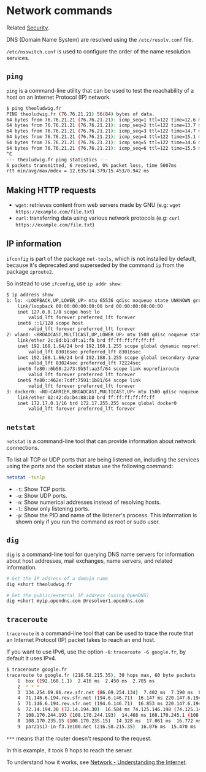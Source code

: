 # Network commands

Related [Security](../security/README.md).

<abbr>DNS</abbr> (Domain Name System) are resolved using the `/etc/resolv.conf` file.

`/etc/nsswitch.conf` is used to configure the order of the name resolution services.

## `ping`

`ping` is a command-line utility that can be used to test the reachability of a host on an Internet Protocol (<abbr>IP</abbr>) network.

```sh
$ ping theoludwig.fr
PING theoludwig.fr (76.76.21.21) 56(84) bytes of data.
64 bytes from 76.76.21.21 (76.76.21.21): icmp_seq=1 ttl=122 time=12.6 ms
64 bytes from 76.76.21.21 (76.76.21.21): icmp_seq=2 ttl=122 time=13.7 ms
64 bytes from 76.76.21.21 (76.76.21.21): icmp_seq=3 ttl=122 time=14.7 ms
64 bytes from 76.76.21.21 (76.76.21.21): icmp_seq=4 ttl=122 time=15.1 ms
64 bytes from 76.76.21.21 (76.76.21.21): icmp_seq=5 ttl=122 time=14.6 ms
64 bytes from 76.76.21.21 (76.76.21.21): icmp_seq=6 ttl=122 time=15.5 ms
^C
--- theoludwig.fr ping statistics ---
6 packets transmitted, 6 received, 0% packet loss, time 5007ms
rtt min/avg/max/mdev = 12.635/14.379/15.453/0.942 ms
```

## Making HTTP requests

- `wget`: retrieves content from web servers made by GNU (e.g: `wget https://example.com/file.txt`)
- `curl`: transferring data using various network protocols (e.g: `curl https://example.com/file.txt`)

## IP information

`ifconfig` is part of the package `net-tools`, which is not installed by default, because it's deprecated and superseded by the command `ip` from the package `iproute2`.

So instead to use `ifconfig`, use `ip addr show`:

```sh
$ ip address show
1: lo: <LOOPBACK,UP,LOWER_UP> mtu 65536 qdisc noqueue state UNKNOWN group default qlen 1000
    link/loopback 00:00:00:00:00:00 brd 00:00:00:00:00:00
    inet 127.0.0.1/8 scope host lo
        valid_lft forever preferred_lft forever
    inet6 ::1/128 scope host
        valid_lft forever preferred_lft forever
2: wlan0: <BROADCAST,MULTICAST,UP,LOWER_UP> mtu 1500 qdisc noqueue state UP group default qlen 1000
    link/ether 2c:8d:b1:df:a1:fb brd ff:ff:ff:ff:ff:ff
    inet 192.168.1.64/24 brd 192.168.1.255 scope global dynamic noprefixroute wlan0
        valid_lft 83016sec preferred_lft 83016sec
    inet 192.168.1.66/24 brd 192.168.1.255 scope global secondary dynamic noprefixroute wlan0
        valid_lft 83024sec preferred_lft 72224sec
    inet6 fe80::6b58:2a73:9b5f:aa3f/64 scope link noprefixroute
        valid_lft forever preferred_lft forever
    inet6 fe80::462e:7cdf:7591:1b81/64 scope link
        valid_lft forever preferred_lft forever
3: docker0: <NO-CARRIER,BROADCAST,MULTICAST,UP> mtu 1500 qdisc noqueue state DOWN group default
    link/ether 02:42:da:b4:88:b8 brd ff:ff:ff:ff:ff:ff
    inet 172.17.0.1/16 brd 172.17.255.255 scope global docker0
        valid_lft forever preferred_lft forever
```

## `netstat`

`netstat` is a command-line tool that can provide information about network connections.

To list all TCP or UDP ports that are being listened on, including the services using the ports and the socket status use the following command:

```sh
netstat -tunlp
```

- `-t`: Show TCP ports.
- `-u`: Show UDP ports.
- `-n`: Show numerical addresses instead of resolving hosts.
- `-l`: Show only listening ports.
- `-p`: Show the PID and name of the listener's process. This information is shown only if you run the command as root or sudo user.

## `dig`

`dig` is a command-line tool for querying DNS name servers for information about host addresses, mail exchanges, name servers, and related information.

```sh
# Get the IP address of a domain name
dig +short theoludwig.fr

# Get the public/external IP address (using OpenDNS)
dig +short myip.opendns.com @resolver1.opendns.com
```

## `traceroute`

`traceroute` is a command-line tool that can be used to trace the route that an Internet Protocol (<abbr>IP</abbr>) packet takes to reach an end host.

If you want to use IPv6, use the option `-6`: `traceroute -6 google.fr`, by default it uses IPv4.

```sh
$ traceroute google.fr
traceroute to google.fr (216.58.215.35), 30 hops max, 60 byte packets
    1  box (192.168.1.1)  2.416 ms  2.450 ms  2.785 ms
    2  * * *
    3  134.254.69.86.rev.sfr.net (86.69.254.134)  7.402 ms  7.390 ms  8.688 ms
    4  71.146.6.194.rev.sfr.net (194.6.146.71)  16.147 ms 220.147.6.194.rev.sfr.net (194.6.147.220)  16.116 ms  15.746 ms
    5  71.146.6.194.rev.sfr.net (194.6.146.71)  16.853 ms 220.147.6.194.rev.sfr.net (194.6.147.220)  18.030 ms  18.013 ms
    6  72.14.194.30 (72.14.194.30)  16.584 ms 74.125.146.198 (74.125.146.198)  14.132 ms 72.14.194.30 (72.14. 194.30)  14.068 ms
    7  108.170.244.193 (108.170.244.193)  14.468 ms 108.170.245.1 (108.170.245.1)  15.389 ms  15.350 ms
    8  108.170.235.15 (108.170.235.15)  14.328 ms  17.061 ms  16.772 ms
    9  par21s17-in-f3.1e100.net (216.58.215.35)  16.076 ms  15.470 ms  15.906 ms
```

`***` means that the router doesn't respond to the request.

In this example, it took 9 hops to reach the server.

To understand how it works, see [Network - Understanding the Internet](../network/README.md#understanding-traceroute).
